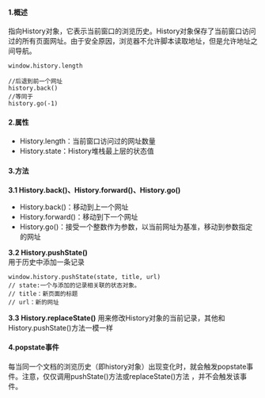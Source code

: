#### 1.概述   
指向History对象，它表示当前窗口的浏览历史。History对象保存了当前窗口访问过的所有页面网址。由于安全原因，浏览器不允许脚本读取地址，但是允许地址之间导航。
```
window.history.length 

//后退到前一个网址
history.back()
//等同于
history.go(-1)
```
#### 2.属性
+ History.length：当前窗口访问过的网址数量
+ History.state：History堆栈最上层的状态值

#### 3.方法
**3.1 History.back()、History.forward()、History.go()**
+ History.back()：移动到上一个网址
+ History.forward()：移动到下一个网址
+ History.go()：接受一个整数作为参数，以当前网址为基准，移动到参数指定的网址

**3.2 History.pushState()**    
用于历史中添加一条记录
```
window.history.pushState(state, title, url)
// state:一个与添加的记录相关联的状态对象。
// title：新页面的标题
// url：新的网址
```

**3.3 History.replaceState()**
用来修改History对象的当前记录，其他和History.pushState()方法一模一样

#### 4.popstate事件    
每当同一个文档的浏览历史（即history对象）出现变化时，就会触发popstate事件。注意，仅仅调用pushState()方法或replaceState()方法 ，并不会触发该事件。

